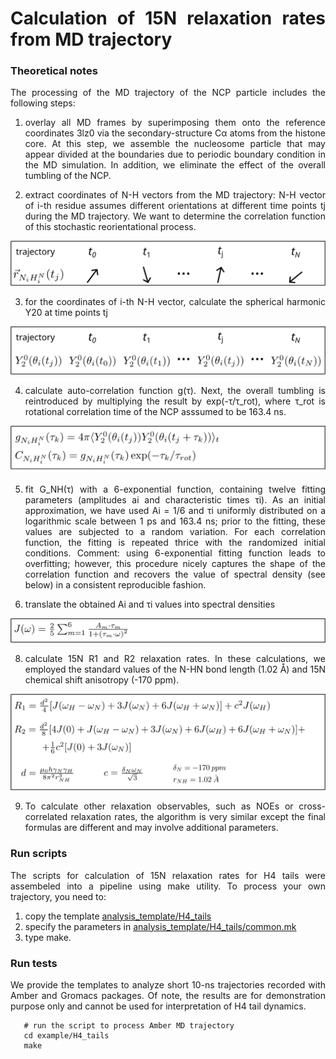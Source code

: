 <div align="justify">

# Calculation of 15N relaxation rates from MD trajectory

### Theoretical notes

The processing of the MD trajectory of the NCP particle includes the following steps:

1) overlay all MD frames by superimposing them onto the reference coordinates 3lz0 via the secondary-structure Cα atoms
   from the histone core. At this step, we assemble the nucleosome particle that may appear divided at the boundaries due to
   periodic boundary condition in the MD simulation. In addition, we eliminate the effect of the overall tumbling
   of the NCP.


2) extract coordinates of N-H vectors from the MD trajectory: N-H vector of i-th residue assumes different orientations at
   different time points tj during the MD trajectory. We want to determine the correlation function of this stochastic reorientational process.

<p align="center">
  <img src="figures/rNH_traj.png">
</p>

3) for the coordinates of i-th N-H vector, calculate the spherical harmonic Y20 at time points tj

<p align="center">
  <img src="figures/Y20_traj.png">
</p>

4) calculate auto-correlation function g(τ). Next, the overall tumbling is reintroduced by multiplying the
   result by exp(-τ/τ_rot), where τ_rot is rotational correlation time of the NCP asssumed to be 163.4 ns.

<p align="center">
  <img src="figures/auto-correlation_func.png">
</p>

5) fit G_NH(τ) with a 6-exponential function, containing twelve fitting parameters (amplitudes ai and
   characteristic times τi). As an initial approximation, we have used Ai = 1/6 and τi uniformly distributed on a
   logarithmic scale between 1 ps and 163.4 ns; prior to the fitting, these values are subjected to a random variation.
   For each correlation function, the fitting is repeated thrice with the randomized initial conditions.
   Comment: using 6-exponential fitting function leads to overfitting; however, this procedure nicely captures the shape of the correlation function
   and recovers the value of spectral density (see below) in a consistent reproducible fashion. 

7) translate the obtained Ai and τi values into spectral densities

<p align="center">
  <img src="figures/spectral_density.png">
</p>

8) calculate 15N R1 and R2 relaxation rates. In these calculations, we employed the standard values of the N-HN bond
   length (1.02 Å) and 15N chemical shift anisotropy (-170 ppm).

<p align="center">
  <img src="figures/relaxation_rates.png">
</p>

9) To calculate other relaxation observables, such as NOEs or cross-correlated relaxation rates, the algorithm is very similar except
   the final formulas are different and may involve additional parameters.
    
### Run scripts

The scripts for calculation of 15N relaxation rates for H4 tails were assembeled into a pipeline using make utility. To process
your own trajectory, you need to:
1) copy the template [analysis_template/H4_tails](analysis_template/H4_tails)
2) specify the parameters in [analysis_template/H4_tails/common.mk](analysis_template/H4_tails/common.mk)
3) type make.

### Run tests

We provide the templates to analyze short 10-ns trajectories recorded with Amber and Gromacs packages. Of note, the
results are for demonstration purpose only and cannot be used for interpretation of H4 tail dynamics.

```code-block:: bash
   # run the script to process Amber MD trajectory 
   cd example/H4_tails 
   make
```

</div>
